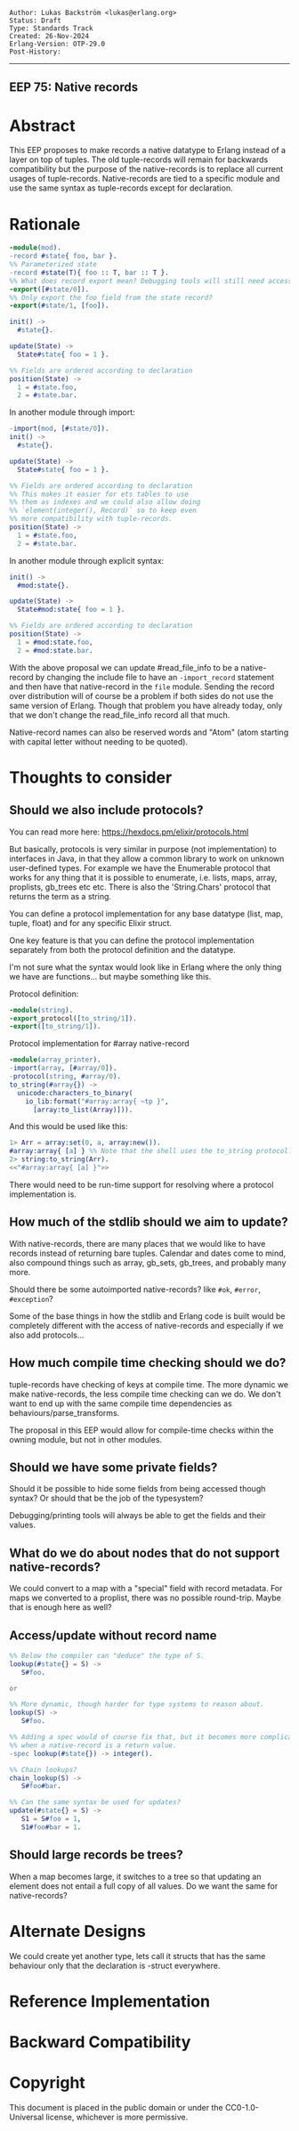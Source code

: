    Author: Lukas Backström <lukas@erlang.org>
    Status: Draft
    Type: Standards Track
    Created: 26-Nov-2024
    Erlang-Version: OTP-29.0
    Post-History:
****
EEP 75: Native records
----

Abstract
========

This EEP proposes to make records a native datatype to Erlang instead
of a layer on top of tuples. The old tuple-records will remain for
backwards compatibility but the purpose of the native-records is to
replace all current usages of tuple-records. Native-records are tied
to a specific module and use the same syntax as tuple-records except
for declaration.

Rationale
=========

```erlang
-module(mod).
-record #state{ foo, bar }.
%% Parameterized state
-record #state(T){ foo :: T, bar :: T }.
%% What does record export mean? Debugging tools will still need access...
-export([#state/0]).
%% Only export the foo field from the state record?
-export(#state/1, [foo]).

init() ->
  #state{}.

update(State) ->
  State#state{ foo = 1 }.

%% Fields are ordered according to declaration
position(State) ->
  1 = #state.foo,
  2 = #state.bar.
```

In another module through import:

```erlang
-import(mod, [#state/0]).
init() ->
  #state{}.

update(State) ->
  State#state{ foo = 1 }.

%% Fields are ordered according to declaration
%% This makes it easier for ets tables to use
%% them as indexes and we could also allow doing
%% `element(integer(), Record)` so to keep even
%% more compatibility with tuple-records.
position(State) ->
  1 = #state.foo,
  2 = #state.bar.
```

In another module through explicit syntax:


```erlang
init() ->
  #mod:state{}.

update(State) ->
  State#mod:state{ foo = 1 }.

%% Fields are ordered according to declaration
position(State) ->
  1 = #mod:state.foo,
  2 = #mod:state.bar.
```

With the above proposal we can update #read_file_info to be a
native-record by changing the include file to have an `-import_record`
statement and then have that native-record in the `file` module.
Sending the record over distribution will of course be a problem if both
sides do not use the same version of Erlang. Though that problem you have
already today, only that we don't change the read_file_info record all
that much.

Native-record names can also be reserved words and "Atom"
(atom starting with capital letter without needing to be quoted).

Thoughts to consider
====================

Should we also include protocols?
---------------------------------

You can read more here: https://hexdocs.pm/elixir/protocols.html

But basically, protocols is very similar in purpose (not implementation)
to interfaces in Java, in that they allow a common library to work on unknown
user-defined types. For example we have the Enumerable protocol that works for any
thing that it is possible to enumerate, i.e. lists, maps, array,
proplists, gb_trees etc etc. There is also the 'String.Chars' protocol
that returns the term as a string.

You can define a protocol implementation for any base datatype (list, map,
tuple, float) and for any specific Elixir struct.

One key feature is that you can define the protocol implementation separately
from both the protocol definition and the datatype.

I'm not sure what the syntax would look like in Erlang where the only thing we
have are functions... but maybe something like this.

Protocol definition:

```erlang
-module(string).
-export_protocol([to_string/1]).
-export([to_string/1]).
```

Protocol implementation for #array native-record

```erlang
-module(array_printer).
-import(array, [#array/0]).
-protocol(string, #array/0).
to_string(#array{}) ->
  unicode:characters_to_binary(
    io_lib:format("#array:array{ ~tp }",
      [array:to_list(Array)])).
```

And this would be used like this:

```erlang
1> Arr = array:set(0, a, array:new()).
#array:array{ [a] } %% Note that the shell uses the to_string protocol!
2> string:to_string(Arr).
<<"#array:array{ [a] }">>
```

There would need to be run-time support for resolving where a protocol
implementation is.

How much of the stdlib should we aim to update?
-----------------------------------------------

With native-records, there are many places that we would like to have
records instead of returning bare tuples. Calendar and dates come to mind,
also compound things such as array, gb_sets, gb_trees, and probably many more.

Should there be some autoimported native-records? like `#ok`, `#error`, `#exception`?

Some of the base things in how the stdlib and Erlang code is built would be
completely different with the access of native-records and especially if we
also add protocols...

How much compile time checking should we do?
--------------------------------------------

tuple-records have checking of keys at compile time. The more dynamic
we make native-records, the less compile time checking can we do.
We don't want to end up with the same compile time dependencies as
behaviours/parse_transforms.

The proposal in this EEP would allow for compile-time checks within the
owning module, but not in other modules.

Should we have some private fields?
-----------------------------------

Should it be possible to hide some fields from being accessed
though syntax? Or should that be the job of the typesystem?

Debugging/printing tools will always be able to get the fields and their values.

What do we do about nodes that do not support native-records?
-------------------------------------------------------------

We could convert to a map with a "special" field with record
metadata. For maps we converted to a proplist, there was no
possible round-trip. Maybe that is enough here as well?

Access/update without record name
---------------------------------

```erlang
%% Below the compiler can "deduce" the type of S.
lookup(#state{} = S) ->
   S#foo.

or

%% More dynamic, though harder for type systems to reason about.
lookup(S) ->
   S#foo.

%% Adding a spec would of course fix that, but it becomes more complicated
%% when a native-record is a return value.
-spec lookup(#state{}) -> integer().

%% Chain lookups?
chain_lookup(S) ->
   S#foo#bar.
```

```erlang
%% Can the same syntax be used for updates?
update(#state{} = S) ->
   S1 = S#foo = 1,
   S1#foo#bar = 1.
```

Should large records be trees?
------------------------------

When a map becomes large, it switches to a tree so that
updating an element does not entail a full copy of all
values. Do we want the same for native-records?

Alternate Designs
=================

We could create yet another type, lets call it structs that has the same behaviour
only that the declaration is -struct everywhere.

Reference Implementation
========================


Backward Compatibility
======================

Copyright
=========

This document is placed in the public domain or under the CC0-1.0-Universal
license, whichever is more permissive.

[EmacsVar]: <> "Local Variables:"
[EmacsVar]: <> "mode: indented-text"
[EmacsVar]: <> "indent-tabs-mode: nil"
[EmacsVar]: <> "sentence-end-double-space: t"
[EmacsVar]: <> "fill-column: 70"
[EmacsVar]: <> "coding: utf-8"
[EmacsVar]: <> "End:"
[VimVar]: <> " vim: set fileencoding=utf-8 expandtab shiftwidth=4 softtabstop=4: "
